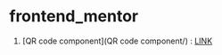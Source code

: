 # frontend_mentor
1) [QR code component](QR code component/) : [LINK](https://qr-code-component-sd.netlify.app/)
